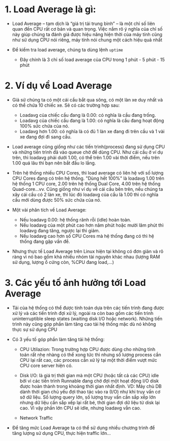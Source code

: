 # 1. Load Average là gì:
- Load Average – tạm dịch là “giá trị tải trung bình” – là một chỉ số liên quan đến CPU rất cơ bản và quan trọng. Việc nắm rõ ý nghĩa của chỉ số này giúp chúng ta đánh giá được hiệu năng hiện thời của máy tính cũng như sử dụng CPU nói riêng, máy tính nói chung một cách hiệu quả nhất

- Để kiểm tra load average, chúng ta dùng lệnh `uptime`

  - Đây chính là 3 chỉ số load average của CPU trong 1 phút - 5 phút - 15 phút
  
# 2. Ví dụ về Load Average 
- Giả sử chúng ta có một cái cầu bắt qua sông, có một làn xe duy nhất và có thể chứa 10 chiếc xe. Sẽ có các trường hợp sau:
    - Loadavg của chiếc cầu đang là 0.00: có nghĩa là cầu đang trống.
    - Loadavg của chiếc cầu đang là 1.00: có nghĩa là cầu đang hoạt động 100% sức chứa của nó.
    - Loadavg hơn 1.00: có nghĩa là có đủ 1 làn xe đang đi trên cầu và 1 vài xe đang đợi đi sang cầu.
- Load average cũng giống như các tiến trình(process) đang sử dụng CPU và những tiến trình đã vào queue chờ để dùng CPU. Như cái cầu ở ví dụ trên, thì loadavg phải dưới 1.00, có thể trên 1.00 vài thời điểm, nếu trên 1.00 quá lâu thì bạn nên bắt đầu lo lắng.

- Trên hệ thống nhiều CPU Cores, thì load average có liên hệ với số lượng CPU Cores đang có trên hệ thống. "Dùng hết 100%" là loadavg 1.00 trên hệ thống 1 CPU core, 2.00 trên hệ thống Dual Core, 4.00 trên hệ thống Quad-core...vv. Cũng giống như ví dụ về cái cầu bên trên, nếu chúng ta xây cái cầu có 2 làn xe, thì lúc đó loadavg của cầu là 1.00 thì có nghĩa cầu mới dùng được 50% sức chứa của nó.

- Một vài phân tích về Load Average:
  - Nếu loadavg 0.00: hệ thống rãnh rỗi (idle) hoàn toàn.
  - Nếu loadavg của một phút cao hơn năm phút hoặc mười lăm phút thì loadavg đang tăng, ngược lại thì giảm.
  - Nếu loadavg cao hơn số CPU Cores mà hệ thống đang có thì hệ thống đang gặp vấn đề.
- Nhưng thực tế Load Average trên Linux hiện tại không có đơn giản và rõ ràng vì nó bao gồm khá nhiều nhóm tài nguyên khác nhau (lượng RAM sử dụng, lượng ổ cứng còn, %CPU đang load,...)

# 3. Các yếu tố ảnh hưởng tới Load Average
- Tải của hệ thống có thể được tính toán dựa trên các tiến trình đang được xử lý và các tiến trình đợi xử lý, ngoài ra còn bao gồm các tiến trình uninterruptible sleep states (waiting disk I/O hoặc network). Những tiến trình này cũng góp phần làm tăng cao tải hệ thống mặc dù nó không thực sự sử dụng CPU
- Có 3 yếu tố góp phần làm tăng tải hệ thống:

  - CPU Utilazion: Trong trường hợp CPU được dùng cho những tính toán rất nhẹ nhàng có thể xong tức thì nhưng số lượng process cần CPU lại rất cao, các process cần xử lý tại một thời điểm vượt mức CPU core server hiện có.
  
  - Disk I/O: là giá trị thời gian mà một CPU (hoặc tất cả các CPU) idle bởi vì các tiến trình Runnable đang chờ đợi một hoạt động I/O disk được hoàn thành trong khoảng thời gian nhất định. VD: Máy chủ DB dành thời gian chủ yếu đợi thao tác vào ra (I/O) như khi truy vấn cơ sở dữ liệu. Số lượng query lớn, số lượng truy vấn cần sắp xếp lớn nhưng dữ liệu cần sắp xếp lại rất bé, thời gian đợi dữ liệu từ disk lại cao. Vì vậy phần lớn CPU sẽ idle, nhưng loadavg vẫn cao.
  
  - Network Traffic
  
- Để tăng mức Load Average ta có thể sử dụng nhiều chương trình để tăng lượng sử dụng CPU, thực hiện traffic lớn...
  



